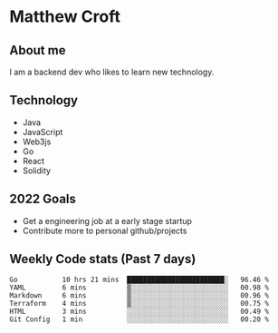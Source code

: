 # Matthew Croft

## About me
I am a backend dev who likes to learn new technology. 

## Technology
- Java
- JavaScript
- Web3js
- Go
- React
- Solidity

## 2022 Goals

- Get a engineering job at a early stage startup
- Contribute more to personal github/projects

## Weekly Code stats (Past 7 days)

<!--START_SECTION:waka-->

```text
Go           10 hrs 21 mins  ████████████████████████░   96.46 %
YAML         6 mins          ▒░░░░░░░░░░░░░░░░░░░░░░░░   00.98 %
Markdown     6 mins          ▒░░░░░░░░░░░░░░░░░░░░░░░░   00.96 %
Terraform    4 mins          ▒░░░░░░░░░░░░░░░░░░░░░░░░   00.75 %
HTML         3 mins          ░░░░░░░░░░░░░░░░░░░░░░░░░   00.49 %
Git Config   1 min           ░░░░░░░░░░░░░░░░░░░░░░░░░   00.20 %
```

<!--END_SECTION:waka-->
